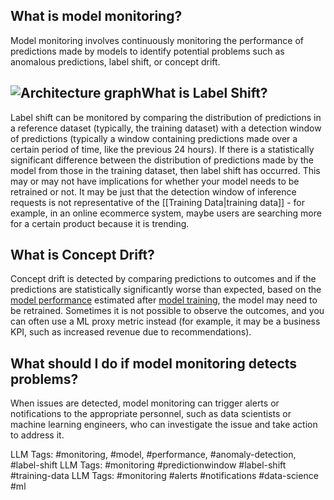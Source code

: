 **What is model monitoring?**
-----------------------------

Model monitoring involves continuously monitoring the performance of predictions made by models to identify potential problems such as anomalous predictions, label shift, or concept drift.

![Architecture graph](https://assets.website-files.com/618399cd49d125734c8dec95/64366b921f47efc565f0fa6b_qpq4SzYMGBII0EzcJufkXCjENZVGnmkbWgR52_u0bR1kFueSA-Ytfif-s62pGbmK2upHpJ3pq80NcxvdJBIQgAyImRxNE6lKZ9uKmzIGmCe8anWnYZBS5E1dyvZUZ9ZVyDyTEKem2NIkQRvimtLhPg.png)**What is Label Shift?**
------------------------

Label shift can be monitored by comparing the distribution of predictions in a reference dataset (typically, the training dataset) with a detection window of predictions (typically a window containing predictions made over a certain period of time, like the previous 24 hours). If there is a statistically significant difference between the distribution of predictions made by the model from those in the training dataset, then label shift has occurred. This may or may not have implications for whether your model needs to be retrained or not. It may be just that the detection window of inference requests is not representative of the [[Training Data|training data]] - for example, in an online ecommerce system, maybe users are searching more for a certain product because it is trending.

**What is Concept Drift?**
--------------------------

Concept drift is detected by comparing predictions to outcomes and if the predictions are statistically significantly worse than expected, based on the [model performance](http://www.hopsworks.ai/dictionary/model-performance) estimated after [model training](http://www.hopsworks.ai/dictionary/model-training), the model may need to be retrained. Sometimes it is not possible to observe the outcomes, and you can often use a ML proxy metric instead (for example, it may be a business KPI, such as increased revenue due to recommendations).

**What should I do if model monitoring detects problems?**
----------------------------------------------------------

When issues are detected, model monitoring can trigger alerts or notifications to the appropriate personnel, such as data scientists or machine learning engineers, who can investigate the issue and take action to address it. 


LLM Tags:  #monitoring, #model, #performance, #anomaly-detection, #label-shift
LLM Tags: #monitoring #predictionwindow #label-shift #training-data
LLM Tags:  #monitoring #alerts #notifications #data-science #ml